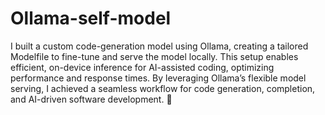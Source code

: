 # Ollama-self-model

I built a custom code-generation model using Ollama, creating a tailored Modelfile to fine-tune and serve the model locally. This setup enables efficient, on-device inference for AI-assisted coding, optimizing performance and response times. By leveraging Ollama’s flexible model serving, I achieved a seamless workflow for code generation, completion, and AI-driven software development. 🚀

